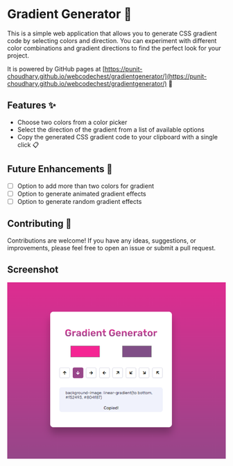 # Gradient Generator 🌈

This is a simple web application that allows you to generate CSS gradient code by selecting colors and direction. You can experiment with different color combinations and gradient directions to find the perfect look for your project.

It is powered by GitHub pages at [https://punit-choudhary.github.io/webcodechest/gradientgenerator/](https://punit-choudhary.github.io/webcodechest/gradientgenerator/) 💜


## Features ✨

- Choose two colors from a color picker
- Select the direction of the gradient from a list of available options
- Copy the generated CSS gradient code to your clipboard with a single click 📋


## Future Enhancements 🚀

- [ ] Option to add more than two colors for gradient
- [ ] Option to generate animated gradient effects
- [ ] Option to generate random gradient effects

## Contributing 🤝

Contributions are welcome! If you have any ideas, suggestions, or improvements, please feel free to open an issue or submit a pull request.

## Screenshot
![Screenshot](./misc/screenshot.png)